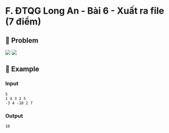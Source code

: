 # F. ĐTQG Long An - Bài 6 - Xuất ra file (7 điểm)

## 📖 Problem

![](https://espresso.codeforces.com/c14c10f21200986abc2243c575c8c3f4b525e96b.png)
![](https://espresso.codeforces.com/0740cd639b7254004840ffd4d52546d2114109d8.png)


## 🧠 Example

### Input

```text
5
1 4 3 2 5
-3 4 -10 2 7
```

### Output

```text
10
```


